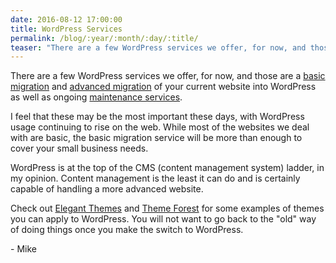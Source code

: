 ```yaml
---
date: 2016-08-12 17:00:00
title: WordPress Services
permalink: /blog/:year/:month/:day/:title/
teaser: "There are a few WordPress services we offer, for now, and those are..."
---
```


There are a few WordPress services we offer, for now, and those are a [basic migration](http://mikefontenot.me/migration/basic) and [advanced migration](http://mikefontenot.me/migration/basic) of your current website into WordPress as well as ongoing [maintenance services](http://mikefontenot.me/maintenance).

I feel that these may be the most important these days, with WordPress usage continuing to rise on the web.  While most of the websites we deal with are basic, the basic migration service will be more than enough to cover your small business needs.

WordPress is at the top of the CMS (content management system) ladder, in my opinion.  Content management is the least it can do and is certainly capable of handling a more advanced website.

Check out [Elegant Themes](http://www.elegantthemes.com) and [Theme Forest](https://themeforest.net/) for some examples of themes you can apply to WordPress.  You will not want to go back to the "old" way of doing things once you make the switch to WordPress.

\- Mike
